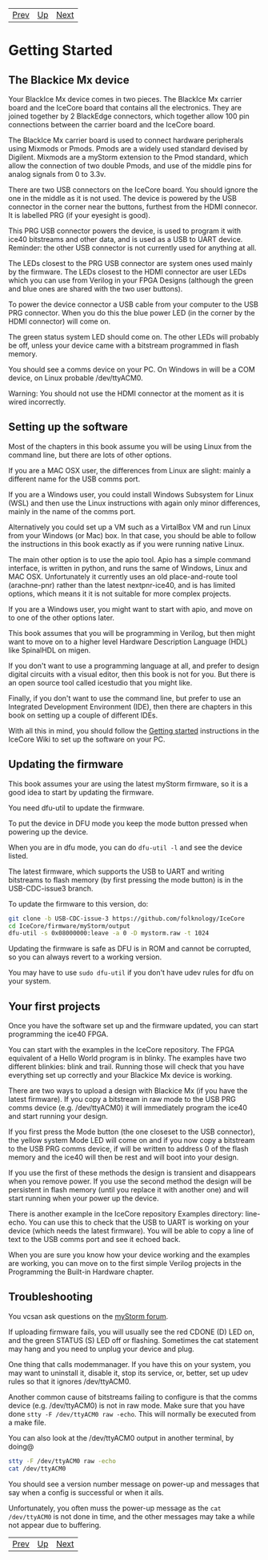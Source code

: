 |                        |                        |                        |
|------------------------|------------------------|------------------------|
|[Prev](../The_Hardware/The_Hardware.html)|[Up](..) |[Next](../Programming_the_Built-in_Hardware/Programming_the_Built-in_Hardware.html)|

# Getting Started

## The Blackice Mx device

Your BlackIce Mx device comes in two pieces. The BlackIce Mx carrier board and the IceCore board that contains all the electronics. They are joined together by 2 BlackEdge connectors, which together allow 100 pin connections between the carrier board and the IceCore board.

The BlackIce Mx carrier board is used to connect hardware peripherals using Mixmods or Pmods. Pmods are a widely used standard devised by Digilent. Mixmods are a myStorm extension to the Pmod standard, which allow the connection of two double Pmods, and use of the middle pins for analog signals from 0 to 3.3v.

There are two USB connectors on the IceCore board. You should ignore the one in the middle as it is not used. The device is powered by the USB connector in the corner near the buttons, furthest from the HDMI connecor. It is labelled PRG (if your eyesight is good).

This PRG USB connector powers the device, is used to program it with ice40 bitstreams and other data, and is used as a USB to UART device. Reminder: the other USB connector is not currently used for anything at all.

The LEDs closest to the PRG USB connector are system ones used mainly by the firmware. The LEDs closest to the HDMI connector are user LEDs which you can use from Verilog in your FPGA Designs (although the green and blue ones are shared with the two user buttons).

To power the device connector a USB cable from your computer to the USB PRG connector. When you do this the blue power LED (in the corner by the HDMI connector) will come on.

The green status system LED should come on. The other LEDs will probably be off, unless your device came with a bitstream programmed  in flash memory.

You should see a comms device on your PC. On Windows in will be a COM device, on Linux probable /dev/ttyACM0.

Warning: You should not use the HDMI connector at the moment as it is wired incorrectly.

## Setting up the software

Most of the chapters in this book assume you will be using Linux from the command line, but there are lots of other options.

If you are a MAC OSX user, the differences from Linux are slight: mainly a different name for the USB comms port.

If you are a Windows user, you could install Windows Subsystem for Linux (WSL) and then use the Linux instructions with again only minor differences, mainly in the name of the comms port.

Alternatively you could set up a VM such as a VirtalBox VM and run Linux from your Windows (or Mac) box. In that case, you should be able to follow the instructions in this book exactly as if you were running native Linux.

The main other option is to use the apio tool. Apio has a simple command interface, is written in python, and runs the same of Windows, Linux and MAC OSX. Unfortunately it currently uses an old place-and-route tool (arachne-pnr) rather than the latest nextpnr-ice40, and is has limited options, which means it it is not suitable for more complex projects.

If you are a Windows user, you might want to start with apio, and move on to one of the other options later.

This book assumes that you will be programming in Verilog, but then might want to move on to a higher level Hardware Description Language (HDL) like SpinalHDL on migen. 

If you don't want to use a programming language at all, and prefer to design digital circuits with a visual editor, then this book is not for you. But there is an open source tool called icestudio that you might like.

Finally, if you don't want to use the command line, but prefer to use an Integrated Development Environment (IDE), then there are chapters in this book on setting up a couple of different IDEs.

With all this in mind, you should follow the [Getting started](https://github.com/folknology/IceCore/wiki/IceCore-Getting-Started) instructions in the IceCore Wiki to set up the software on your PC.

## Updating the firmware

This book assumes your are using the latest myStorm firmware, so it is a good idea to start by updating the firmware.

You need dfu-util to update the firmware.

To put the device in DFU mode you keep the mode button pressed when powering up the device.

When you are in dfu mode, you can do `dfu-util -l` and see the device listed.

The latest firmware, which supports the USB to UART and writing bitstreams to flash memory (by first pressing the mode button) is in the USB-CDC-issue3 branch.

To update the firmware to this version, do:

```sh
git clone -b USB-CDC-issue-3 https://github.com/folknology/IceCore
cd IceCore/firmware/myStorm/output
dfu-util -s 0x08000000:leave -a 0 -D mystorm.raw -t 1024
```

Updating the firmware is safe as DFU is in ROM and cannot be corrupted, so you can always revert to a working version.

You may have to use `sudo dfu-util` if you don't have udev rules for dfu on your system.

## Your first projects

Once you have the software set up and the firmware updated, you can start programming the ice40 FPGA.

You can start with the examples in the IceCore repository. The FPGA equivalent of a Hello World program is in blinky. The examples have two different blinkies: blink and trail. Running those will check that you have everything set up correctly and your Blackice Mx device is working. 

There are two ways to upload a design with Blackice Mx (if you have the latest firmware). If you copy a bitstream in raw mode to the USB PRG comms device (e.g. /dev/ttyACM0) it will immediately program the ice40 and start running your design. 

If you first press the Mode button (the one closeset to the USB connector), the yellow system Mode LED will come on and if you now copy a bitstream to the USB PRG comms device, if will be written to address 0 of the flash memory and the ice40 will then be rest and will boot into your design.

If you use the first of these methods the design is transient and disappears when you remove power. If you use the second method the design will be persistent in flash memory (until you replace it with another one) and will start running when your power up the device.

There is another example in the IceCore repository Examples directory: line-echo. You can use this to check that the USB to UART is working on your device (which needs the latest firmware). You will be able to copy a line of text to the USB comms port and see it echoed back.

When you are sure you know how your device working and the examples are working, you can move on to the first simple Verilog projects in the Programming the Built-in Hardware chapter.

## Troubleshooting

You vcsan ask questions on the [myStorm forum](https://forum.mystorm.uk).

If uploading firmware fails, you will usually see the red CDONE (D) LED on, and the green STATUS (S) LED off or flashing. Sometimes the cat statement may hang and you need to unplug your device and plug.

One thing that calls modemmanager. If you have this on your system, you may want to uninstall it, disable it, stop its service, or, better, set up udev rules so that it ignores /dev/ttyACM0.

Another common cause of bitstreams failing to configure is that the comms device (e.g. /dev/ttyACM0) is not in raw mode. Make sure that you have done `stty -F /dev/ttyACM0 raw -echo`. This will normally be executed from a make file.

You can also look at the /dev/ttyACM0 output in another terminal, by doing@

```sh
stty -F /dev/ttyACM0 raw -echo
cat /dev/ttyACM0
```

You should see a version number message on power-up and messages that say when a config is successful or when it ails.

Unfortunately, you often muss the power-up message as the `cat /dev/ttyACM0` is not done in time, and the other messages may take a while not appear due to buffering.


|                        |                        |                        |
|------------------------|------------------------|------------------------|
|[Prev](../The_Hardware/The_Hardware.html)|[Up](..) |[Next](../Programming_the_Built-in_Hardware/Programming_the_Built-in_Hardware.html)|

